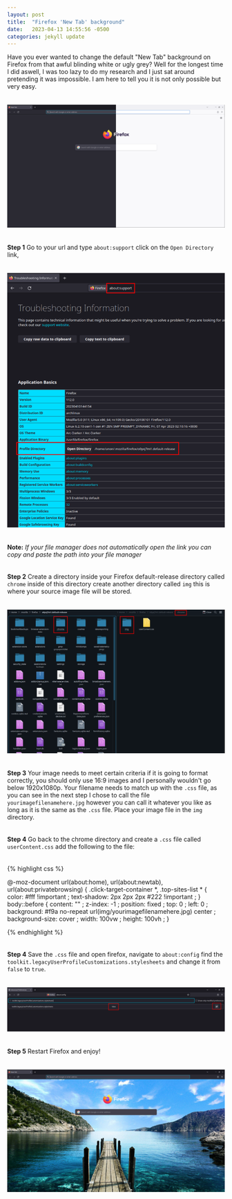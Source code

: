 ```yaml
---
layout: post
title:  "Firefox 'New Tab' background" 
date:   2023-04-13 14:55:56 -0500
categories: jekyll update
---
```


Have you ever wanted to change the default "New Tab" background on Firefox from that awful blinding white or ugly grey? 
Well for the longest time I did aswell, I was too lazy to do my research and I just sat around pretending it was impossible.
I am here to tell you it is not only possible but very easy.
<br/>
<br/>
<br/>
<img src="/assets/img/firefox/firefoxone.png">
<br/>
<br/>
<br/>
**Step 1** Go to your url and type `about:support` click on the `Open Directory` link, 
<br/>
<br/>
<br/>
<img src="/assets/img/firefox/firefoxtwo.png">
<br/>
<br/>
<br/>
**Note:** *If your file manager does not automatically open the link you can copy and paste the path into your file manager*
<br/>
<br/>
<br/>
**Step 2** Create a directory inside your Firefox default-release directory called `chrome` inside of this directory 
create another directory called `img` this is where your source image file will be stored. 
<br/>
<br/>
<br/>
<img src="/assets/img/firefox/firefoxthree.png">
<br/>
<br/>
<br/>
**Step 3** Your image needs to meet certain criteria if it is going to format correctly, you should only use 16:9 images and I 
personally wouldn't go below 1920x1080p. Your filename needs to match up with the `.css` file, as you can see in the next step 
I chose to call the file `yourimagefilenamehere.jpg` however you can call it whatever you like as long as it is the same as the 
`.css` file. Place your image file in the `img` directory.
<br/>
<br/>
<br/>
**Step 4** Go back to the chrome directory and create a `.css` file called `userContent.css` add the following to the file:
<br/>
<br/>
<br/>
{% highlight css %}

@-moz-document url(about:home), url(about:newtab), url(about:privatebrowsing) {
.click-target-container *, .top-sites-list * {
    color: #fff !important ;
    text-shadow: 2px 2px 2px #222 !important ;
}
body::before {
    content: "" ;
    z-index: -1 ;
    position: fixed ;
    top: 0 ;
    left: 0 ;
    background: #f9a no-repeat url(img/yourimagefilenamehere.jpg) center ;
    background-size: cover ;
    width: 100vw ;
    height: 100vh ;
}

{% endhighlight %}
<br/>
<br/>
<br/>
**Step 4** Save the `.css` file and open firefox, navigate to `about:config` find the `toolkit.legacyUserProfileCustomizations.stylesheets`
and change it from `false` to `true`. 
<br/>
<br/>
<br/>
<img src="/assets/img/firefox/firefoxfour.png">
<br/>
<br/>
<br/>
**Step 5** Restart Firefox and enjoy!
<br/>
<br/>
<br/>
<img src="/assets/img/firefox/firefoxfive.png">
